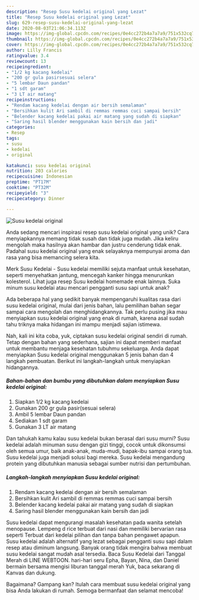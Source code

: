 ```yaml
---
description: "Resep Susu kedelai original yang Lezat"
title: "Resep Susu kedelai original yang Lezat"
slug: 629-resep-susu-kedelai-original-yang-lezat
date: 2020-08-03T21:06:34.113Z
image: https://img-global.cpcdn.com/recipes/0e4cc272b4a7a7a9/751x532cq70/susu-kedelai-original-foto-resep-utama.jpg
thumbnail: https://img-global.cpcdn.com/recipes/0e4cc272b4a7a7a9/751x532cq70/susu-kedelai-original-foto-resep-utama.jpg
cover: https://img-global.cpcdn.com/recipes/0e4cc272b4a7a7a9/751x532cq70/susu-kedelai-original-foto-resep-utama.jpg
author: Lilly Francis
ratingvalue: 3.4
reviewcount: 13
recipeingredient:
- "1/2 kg kacang kedelai"
- "200 gr gula pasirsesuai selera"
- "5 lembar Daun pandan"
- "1 sdt garam"
- "3 LT air matang"
recipeinstructions:
- "Rendam kacang kedelai dengan air bersih semalaman"
- "Bersihkan kulit Ari sambil di remmas remmas cuci sampai bersih"
- "Belender kacang kedelai pakai air matang yang sudah di siapkan"
- "Saring hasil blender menggunakan kain bersih dan jadi"
categories:
- Resep
tags:
- susu
- kedelai
- original

katakunci: susu kedelai original 
nutrition: 203 calories
recipecuisine: Indonesian
preptime: "PT17M"
cooktime: "PT32M"
recipeyield: "3"
recipecategory: Dinner

---
```



![Susu kedelai original](https://img-global.cpcdn.com/recipes/0e4cc272b4a7a7a9/751x532cq70/susu-kedelai-original-foto-resep-utama.jpg)

Anda sedang mencari inspirasi resep susu kedelai original yang unik? Cara menyiapkannya memang tidak susah dan tidak juga mudah. Jika keliru mengolah maka hasilnya akan hambar dan justru cenderung tidak enak. Padahal susu kedelai original yang enak selayaknya mempunyai aroma dan rasa yang bisa memancing selera kita.

Merk Susu Kedelai - Susu kedelai memiliki sejuta manfaat untuk kesehatan, seperti menyehatkan jantung, mencegah kanker hingga menurunkan kolesterol. Lihat juga resep Susu kedelai homemade enak lainnya. Suka minum susu kedelai atau mencari pengganti susu sapi untuk anak?

Ada beberapa hal yang sedikit banyak mempengaruhi kualitas rasa dari susu kedelai original, mulai dari jenis bahan, lalu pemilihan bahan segar sampai cara mengolah dan menghidangkannya. Tak perlu pusing jika mau menyiapkan susu kedelai original yang enak di rumah, karena asal sudah tahu triknya maka hidangan ini mampu menjadi sajian istimewa.


Nah, kali ini kita coba, yuk, ciptakan susu kedelai original sendiri di rumah. Tetap dengan bahan yang sederhana, sajian ini dapat memberi manfaat untuk membantu menjaga kesehatan tubuhmu sekeluarga. Anda dapat menyiapkan Susu kedelai original menggunakan 5 jenis bahan dan 4 langkah pembuatan. Berikut ini langkah-langkah untuk menyiapkan hidangannya.

<!--inarticleads1-->

##### Bahan-bahan dan bumbu yang dibutuhkan dalam menyiapkan Susu kedelai original:

1. Siapkan 1/2 kg kacang kedelai
1. Gunakan 200 gr gula pasir(sesuai selera)
1. Ambil 5 lembar Daun pandan
1. Sediakan 1 sdt garam
1. Gunakan 3 LT air matang


Dan tahukah kamu kalau susu kedelai bukan berasal dari susu murni? Susu kedelai adalah minuman susu dengan gizi tinggi, cocok untuk dikonsumsi oleh semua umur, baik anak-anak, muda-mudi, bapak-ibu sampai orang tua. Susu kedelai juga menjadi solusi bagi mereka. Susu kedelai mengandung protein yang dibutuhkan manusia sebagai sumber nutrisi dan pertumbuhan. 

<!--inarticleads2-->

##### Langkah-langkah menyiapkan Susu kedelai original:

1. Rendam kacang kedelai dengan air bersih semalaman
1. Bersihkan kulit Ari sambil di remmas remmas cuci sampai bersih
1. Belender kacang kedelai pakai air matang yang sudah di siapkan
1. Saring hasil blender menggunakan kain bersih dan jadi


Susu kedelai dapat mengurangi masalah kesehatan pada wanita setelah menopause. Lempeng d rice terbuat dari nasi dan memiliki bervarian rasa seperti Terbuat dari kedelai pilihan dan tanpa bahan pengawet apapun. Susu kedelai adalah alternatif yang lezat sebagai pengganti susu sapi dalam resep atau diminum langsung. Banyak orang tidak mengira bahwa membuat susu kedelai sangat mudah asal tersedia. Baca Susu Kedelai dari Tanggal Merah di LINE WEBTOON. hari-hari seru Epha, Bayan, Nina, dan Daniel bermain bersama mengisi liburan tanggal merah Yuk, baca sekarang di Kanvas dan dukung. 

Bagaimana? Gampang kan? Itulah cara membuat susu kedelai original yang bisa Anda lakukan di rumah. Semoga bermanfaat dan selamat mencoba!
